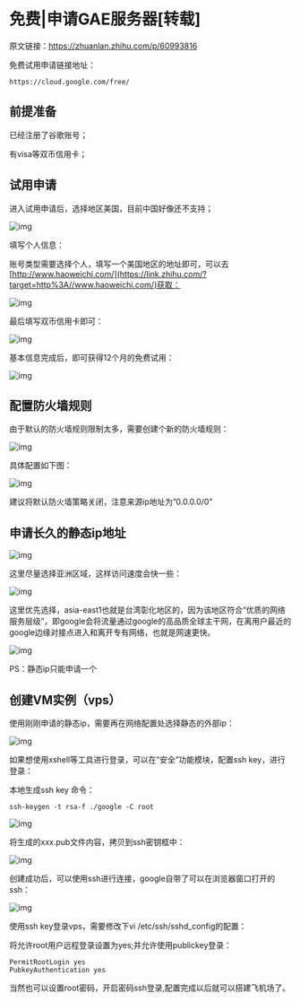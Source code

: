 # 免费|申请GAE服务器[转载]

原文链接：https://zhuanlan.zhihu.com/p/60993816

免费试用申请链接地址：

```text
https://cloud.google.com/free/
```

## **前提准备**

已经注册了谷歌账号；

有visa等双币信用卡；

## **试用申请**

进入试用申请后，选择地区美国，目前中国好像还不支持；

![img](https://quentin-md.oss-cn-shanghai.aliyuncs.com/img/2020/03/GAE申请/GAE申请v2-2ea770c340db155d9eb364d4b0127142_1440w.jpg)

填写个人信息：

账号类型需要选择个人，填写一个美国地区的地址即可，可以去[http://www.haoweichi.com/](https://link.zhihu.com/?target=http%3A//www.haoweichi.com/)获取：



![img](https://quentin-md.oss-cn-shanghai.aliyuncs.com/img/2020/03/GAE申请/GAE申请v2-5abc819569960e2eb3af67daea7e41d7_1440w.jpg)





最后填写双币信用卡即可：



![img](https://quentin-md.oss-cn-shanghai.aliyuncs.com/img/2020/03/GAE申请/GAE申请v2-be8f4123e391121ceb0d5e4fd4236869_1440w.jpg)



基本信息完成后，即可获得12个月的免费试用：



![img](https://quentin-md.oss-cn-shanghai.aliyuncs.com/img/2020/03/GAE申请/GAE申请v2-3f61298d17c44bbfda9db5c9e9e9101d_1440w.jpg)





## **配置防火墙规则**

由于默认的防火墙规则限制太多，需要创建个新的防火墙规则：



![img](https://quentin-md.oss-cn-shanghai.aliyuncs.com/img/2020/03/GAE申请/GAE申请v2-f8feba727ae3871a5dcf00c945f3e7b3_1440w.jpg)



具体配置如下图：



![img](https://quentin-md.oss-cn-shanghai.aliyuncs.com/img/2020/03/GAE申请/GAE申请v2-5803a276fe1a46de5166ee3ff4af76e3_1440w.jpg)



建议将默认防火墙策略关闭，注意来源ip地址为”0.0.0.0/0”

## **申请长久的静态ip地址**

![img](https://quentin-md.oss-cn-shanghai.aliyuncs.com/img/2020/03/GAE申请/GAE申请v2-d64389eee7bd77ff5819728d784c0323_1440w.jpg)

这里尽量选择亚洲区域，这样访问速度会快一些：



![img](https://quentin-md.oss-cn-shanghai.aliyuncs.com/img/2020/03/GAE申请/GAE申请v2-d5cd03c17009fc243b34025f407d5bf4_1440w.jpg)



这里优先选择，asia-east1也就是台湾彰化地区的，因为该地区符合“优质的网络服务层级”，即google会将流量通过google的高品质全球主干网，在离用户最近的google边缘对接点进入和离开专有网络，也就是网速更快。



![img](https://quentin-md.oss-cn-shanghai.aliyuncs.com/img/2020/03/GAE申请/GAE申请v2-c8a6792c66e176dcadb27806e244e151_1440w.jpg)



PS：静态ip只能申请一个

## **创建VM实例（vps）**

使用刚刚申请的静态ip，需要再在网络配置处选择静态的外部ip：



![img](https://quentin-md.oss-cn-shanghai.aliyuncs.com/img/2020/03/GAE申请/GAE申请v2-e819f22672487868a0428b2e24426119_1440w.jpg)



如果想使用xshell等工具进行登录，可以在“安全”功能模块，配置ssh key，进行登录：

本地生成ssh key 命令：

```text
ssh-keygen -t rsa-f ./google -C root
```



![img](https://quentin-md.oss-cn-shanghai.aliyuncs.com/img/2020/03/GAE申请/GAE申请v2-f41a626b068ce281d7c5eba2666369d7_1440w.jpg)



将生成的xxx.pub文件内容，拷贝到ssh密钥框中：



![img](https://quentin-md.oss-cn-shanghai.aliyuncs.com/img/2020/03/GAE申请/GAE申请v2-89481e1732063b2b029543558f40d4f4_1440w.jpg)



创建成功后，可以使用ssh进行连接，google自带了可以在浏览器窗口打开的ssh：



![img](https://quentin-md.oss-cn-shanghai.aliyuncs.com/img/2020/03/GAE申请/GAE申请v2-4321ad2ef784445b0a32ee56181ce0a4_1440w.jpg)



使用ssh key登录vps，需要修改下vi /etc/ssh/sshd_config的配置：

将允许root用户远程登录设置为yes;并允许使用publickey登录：

```text
PermitRootLogin yes
PubkeyAuthentication yes
```

当然也可以设置root密码，开启密码ssh登录,配置完成以后就可以搭建飞机场了。
